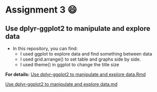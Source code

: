 # Assignment 3 :smile:
## Use dplyr-ggplot2 to manipulate and explore data

- In this repository, you can find:
    * I used ggplot to explore data and find something between data
    * I used grid.arrange() to set table and graphs side by side. 
    * I used theme() in ggplot to change the title size

  
**For details:**
[Use dplyr-ggplot2 to manipulate and explore data.Rmd](https://github.com/STAT545-UBC-students/hw03-Sukeysun/blob/master/Use%20dplyr-ggplot2%20to%20manipulate%20and%20explore%20data.Rmd)  

[Use dplyr-ggplot2 to manipulate and explore data.md ](https://github.com/STAT545-UBC-students/hw03-Sukeysun/blob/master/Use_dplyr-ggplot2_to_manipulate_and_explore_data.md)
